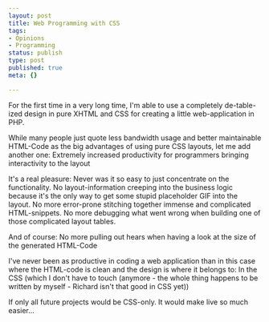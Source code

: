```yaml
---
layout: post
title: Web Programming with CSS
tags:
- Opinions
- Programming
status: publish
type: post
published: true
meta: {}

---
```

<p>For the first time in a very long time, I'm able to use a completely de-table-ized design in pure XHTML and CSS for creating a little web-application in PHP.</p>
<p>While many people just quote less bandwidth usage and better maintainable HTML-Code as the big advantages of using pure CSS layouts, let me add another one: Extremely increased productivity for programmers bringing interactivity to the layout</p>
<p>It's a real pleasure: Never was it so easy to just concentrate on the functionality. No layout-information creeping into the business logic because it's the only way to get some stupid placeholder GIF into the layout. No more error-prone stitching together immense and complicated HTML-snippets. No more debugging what went wrong when building one of those complicated layout tables.</p>
<p>And of course: No more pulling out hears when having a look at the size of the generated HTML-Code</p>
<p>I've never been as productive in coding a web application than in this case where the HTML-code is clean and the design is where it belongs to: In the CSS (which I don't have to touch (anymore - the whole thing happens to be written by myself - Richard isn't that good in CSS yet))</p>
<p>If only all future projects would be CSS-only. It would make live so much easier...</p>
